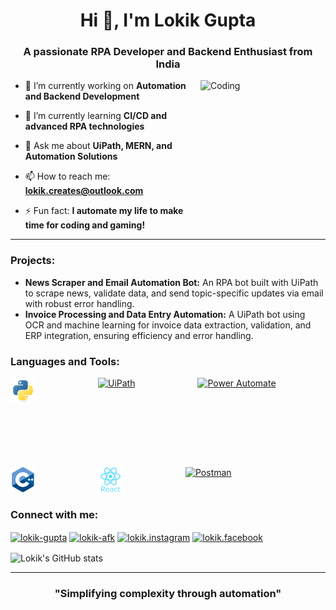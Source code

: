<h1 align="center">Hi 👋, I'm Lokik Gupta</h1>
<h3 align="center">A passionate RPA Developer and Backend Enthusiast from India</h3>

<img align="right" alt="Coding" height = "200" width="200" src="https://cdn.iconscout.com/icon/free/png-512/free-programmer-icon-download-in-svg-png-gif-file-formats--professions-and-jobs-profession-coding-programing-occupation-avatars-pack-people-icons-5338499.png?f=webp&w=256">

- 🔭 I’m currently working on **Automation and Backend Development**

- 🌱 I’m currently learning **CI/CD and advanced RPA technologies**

- 💬 Ask me about **UiPath, MERN, and Automation Solutions**

- 📫 How to reach me: **lokik.creates@outlook.com**

- ⚡ Fun fact: **I automate my life to make time for coding and gaming!**

---

<h3 align="left">Projects:</h3>
<ul>
  <li><b>News Scraper and Email Automation Bot:</b> An RPA bot built with UiPath to scrape news, validate data, and send topic-specific updates via email with robust error handling.</li>
  <li><b>Invoice Processing and Data Entry Automation:</b> A UiPath bot using OCR and machine learning for invoice data extraction, validation, and ERP integration, ensuring efficiency and error handling.</li>
</ul>

<h3 align="left">Languages and Tools:</h3>
<p align="left" style="display: flex; gap:100px; flex-wrap: wrap;">
  <a href="https://www.python.org" target="_blank" rel="noreferrer"> <img src="https://raw.githubusercontent.com/devicons/devicon/master/icons/python/python-original.svg" alt="python" width="40" height="40"/> </a>
  <a href="https://uipath.com" target="_blank" rel="noreferrer"> <img src="https://iconape.com/wp-content/files/uw/349832/png/uipath-logo.png" alt="UiPath" width="80" height="40"/> </a>
  <a href="https://powerautomate.microsoft.com/" target="_blank" rel="noreferrer"> <img src="https://techairgroup.com/wp-content/uploads/2021/02/microsoft-power-automate-logo.jpg" alt="Power Automate" width="80" height="40"/> </a>
  <a href="https://www.w3schools.com/cpp/" target="_blank" rel="noreferrer"> <img src="https://raw.githubusercontent.com/devicons/devicon/master/icons/cplusplus/cplusplus-original.svg" alt="cplusplus" width="40" height="40"/> </a>
  <a href="https://reactjs.org/" target="_blank" rel="noreferrer"> <img src="https://raw.githubusercontent.com/devicons/devicon/master/icons/react/react-original-wordmark.svg" alt="React" width="40" height="40"/> </a>
  <a href="https://postman.com" target="_blank" rel="noreferrer"> <img src="https://www.vectorlogo.zone/logos/getpostman/getpostman-icon.svg" alt="Postman" width="40" height="40"/> </a>
</p>

<h3 align="left">Connect with me:</h3>
<p align="left">
  <a href="https://www.linkedin.com/in/lokik-creates/" target="blank"><img align="center" src="https://raw.githubusercontent.com/rahuldkjain/github-profile-readme-generator/master/src/images/icons/Social/linked-in-alt.svg" alt="lokik-gupta" height="30" width="40" /></a>
  <a href="https://github.com/Lokik-afk" target="blank"><img align="center" src="https://raw.githubusercontent.com/rahuldkjain/github-profile-readme-generator/master/src/images/icons/Social/github.svg" alt="lokik-afk" height="30" width="40" /></a>
  <a href="https://instagram.com/lokik.instagram" target="blank"><img align="center" src="https://raw.githubusercontent.com/rahuldkjain/github-profile-readme-generator/master/src/images/icons/Social/instagram.svg" alt="lokik.instagram" height="30" width="40" /></a>
  <a href="https://facebook.com/lokik.facebook" target="blank"><img align="center" src="https://raw.githubusercontent.com/rahuldkjain/github-profile-readme-generator/master/src/images/icons/Social/facebook.svg" alt="lokik.facebook" height="30" width="40" /></a>
</p>

<p><img align="center" src="https://github-readme-stats.vercel.app/api?username=Lokik-afk&show_icons=true&theme=dark" alt="Lokik's GitHub stats" /></p>

---

<h3 align="center">"Simplifying complexity through automation"</h3>
